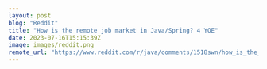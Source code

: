 ```yaml
---
layout: post
blog: "Reddit"
title: "How is the remote job market in Java/Spring? 4 YOE"
date: 2023-07-16T15:15:39Z
image: images/reddit.png
remote_url: "https://www.reddit.com/r/java/comments/1518swn/how_is_the_remote_job_market_in_javaspring_4_yoe/"
---
```

